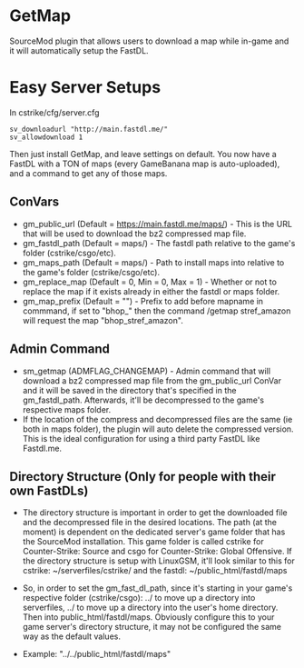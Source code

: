# GetMap
SourceMod plugin that allows users to download a map while in-game and it will automatically setup the FastDL.

# Easy Server Setups

In cstrike/cfg/server.cfg
```
sv_downloadurl "http://main.fastdl.me/"
sv_allowdownload 1
```
Then just install GetMap, and leave settings on default. You now have a FastDL with a TON of maps (every GameBanana map is auto-uploaded), and a command to get any of those maps.

## ConVars
* gm_public_url (Default = https://main.fastdl.me/maps/) - This is the URL that will be used to download the bz2 compressed map file.
* gm_fastdl_path (Default = maps/) - The fastdl path relative to the game's folder (cstrike/csgo/etc).
* gm_maps_path (Default = maps/) - Path to install maps into relative to the game's folder (cstrike/csgo/etc).
* gm_replace_map (Default = 0, Min = 0, Max = 1) - Whether or not to replace the map if it exists already in either the fastdl or maps folder.
* gm_map_prefix (Default = "") - Prefix to add before mapname in commmand, if set to "bhop_" then the command /getmap stref_amazon will request the map "bhop_stref_amazon".

## Admin Command

* sm_getmap (ADMFLAG_CHANGEMAP) - Admin command that will download a bz2 compressed map file from the gm_public_url ConVar and it will be saved in the directory that's specified in the gm_fastdl_path. Afterwards, it'll be decompressed to the game's respective maps folder.
* If the location of the compress and decompressed files are the same (ie both in maps folder), the plugin will auto delete the compressed version. This is the ideal configuration for using a third party FastDL like Fastdl.me.

## Directory Structure (Only for people with their own FastDLs)

* The directory structure is important in order to get the downloaded file and the decompressed file in the desired locations. The path (at the moment) is dependent on the dedicated server's game folder that has the SourceMod installation. This game folder is called cstrike for Counter-Strike: Source and csgo for Counter-Strike: Global Offensive. If the directory structure is setup with LinuxGSM, it'll look similar to this for cstrike: ~/serverfiles/cstrike/ and the fastdl: ~/public_html/fastdl/maps
  
* So, in order to set the gm_fast_dl_path, since it's starting in your game's respective folder (cstrike/csgo): ../ to move up a directory into serverfiles, ../ to move up a directory into the user's home directory. Then into public_html/fastdl/maps. Obviously configure this to your game server's directory structure, it may not be configured the same way as the default values.

* Example: "../../public_html/fastdl/maps"
